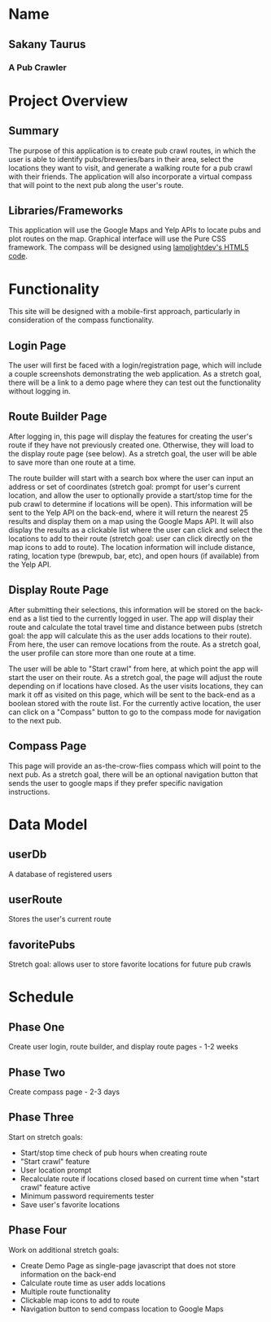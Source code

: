 # Name
## Sakany Taurus
### A Pub Crawler

# Project Overview
## Summary
The purpose of this application is to create pub crawl routes, in which the user is able to identify pubs/breweries/bars in their area, select the locations they want to visit, and generate a walking route for a pub crawl with their friends. The application will also incorporate a virtual compass that will point to the next pub along the user's route.
## Libraries/Frameworks
This application will use the Google Maps and Yelp APIs to locate pubs and plot routes on the map. Graphical interface will use the Pure CSS framework. The compass will be designed using [lamplightdev's HTML5 code](https://github.com/lamplightdev/compass).

# Functionality
This site will be designed with a mobile-first approach, particularly in consideration of the compass functionality.
## Login Page
The user will first be faced with a login/registration page, which will include a couple screenshots demonstrating the web application. As a stretch goal, there will be a link to a demo page where they can test out the functionality without logging in.
## Route Builder Page
After logging in, this page will display the features for creating the user's route if they have not previously created one. Otherwise, they will load to the display route page (see below). As a stretch goal, the user will be able to save more than one route at a time.

The route builder will start with a search box where the user can input an address or set of coordinates (stretch goal: prompt for user's current location, and allow the user to optionally provide a start/stop time for the pub crawl to determine if locations will be open). This information will be sent to the Yelp API on the back-end, where it will return the nearest 25 results and display them on a map using the Google Maps API. It will also display the results as a clickable list where the user can click and select the locations to add to their route (stretch goal: user can click directly on the map icons to add to route). The location information will include distance, rating, location type (brewpub, bar, etc), and open hours (if available) from the Yelp API.

## Display Route Page
After submitting their selections, this information will be stored on the back-end as a list tied to the currently logged in user. The app will display their route and calculate the total travel time and distance between pubs (stretch goal: the app will calculate this as the user adds locations to their route). From here, the user can remove locations from the route. As a stretch goal, the user profile can store more than one route at a time.

The user will be able to "Start crawl" from here, at which point the app will start the user on their route. As a stretch goal, the page will adjust the route depending on if locations have closed.
As the user visits locations, they can mark it off as visited on this page, which will be sent to the back-end as a boolean stored with the route list. For the currently active location, the user can click on a "Compass" button to go to the compass mode for navigation to the next pub.

## Compass Page
This page will provide an as-the-crow-flies compass which will point to the next pub. As a stretch goal, there will be an optional navigation button that sends the user to google maps if they prefer specific navigation instructions.

# Data Model
## userDb
A database of registered users

## userRoute
Stores the user's current route

## favoritePubs
Stretch goal: allows user to store favorite locations for future pub crawls

# Schedule
## Phase One
Create user login, route builder, and display route pages - 1-2 weeks

## Phase Two
Create compass page - 2-3 days

## Phase Three
Start on stretch goals:
- Start/stop time check of pub hours when creating route
- "Start crawl" feature
- User location prompt
- Recalculate route if locations closed based on current time when "start crawl" feature active
- Minimum password requirements tester
- Save user's favorite locations

## Phase Four
Work on additional stretch goals:
- Create Demo Page as single-page javascript that does not store information on the back-end
- Calculate route time as user adds locations
- Multiple route functionality
- Clickable map icons to add to route
- Navigation button to send compass location to Google Maps

